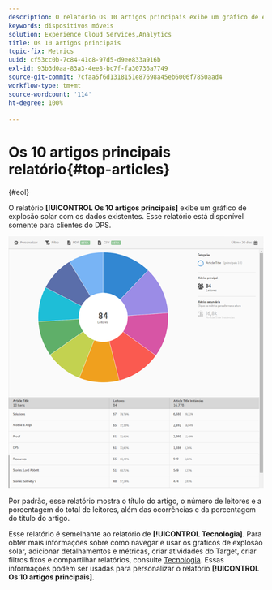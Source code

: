```yaml
---
description: O relatório Os 10 artigos principais exibe um gráfico de explosão solar com os dados existentes. Esse relatório está disponível somente para clientes do Digital Publishing Suites (DPS).
keywords: dispositivos móveis
solution: Experience Cloud Services,Analytics
title: Os 10 artigos principais
topic-fix: Metrics
uuid: cf53cc0b-7c84-41c8-97d5-d9ee833a916b
exl-id: 93b3d0aa-83a3-4ee8-bc7f-fa30736a7749
source-git-commit: 7cfaa5f6d1318151e87698a45eb6006f7850aad4
workflow-type: tm+mt
source-wordcount: '114'
ht-degree: 100%

---
```


# Os 10 artigos principais relatório{#top-articles}

{#eol}

O relatório **[!UICONTROL Os 10 artigos principais]** exibe um gráfico de explosão solar com os dados existentes. Esse relatório está disponível somente para clientes do DPS.

![](assets/dps_top_10.png)

Por padrão, esse relatório mostra o título do artigo, o número de leitores e a porcentagem do total de leitores, além das ocorrências e da porcentagem do título do artigo.

Esse relatório é semelhante ao relatório de **[!UICONTROL Tecnologia]**. Para obter mais informações sobre como navegar e usar os gráficos de explosão solar, adicionar detalhamentos e métricas, criar atividades do Target, criar filtros fixos e compartilhar relatórios, consulte [Tecnologia](/help/using/usage/reports-technology.md). Essas informações podem ser usadas para personalizar o relatório **[!UICONTROL Os 10 artigos principais]**.
